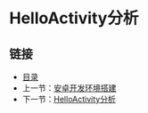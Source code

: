 # HelloActivity分析


## 链接
- [目录](directory.md)  
- 上一节：[安卓开发环境搭建](3.0.md)  
- 下一节：[HelloActivity分析](3.2.md)
